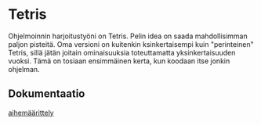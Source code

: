 # Tetris

Ohjelmoinnin harjoitustyöni on Tetris. Pelin idea on saada mahdollisimman paljon pisteitä. Oma versioni on kuitenkin ksinkertaisempi kuin "perinteinen" Tetris, sillä jätän joitain ominaisuuksia toteuttamatta yksinkertaisuuden vuoksi. Tämä on tosiaan ensimmäinen kerta, kun koodaan itse jonkin ohjelman. 

## Dokumentaatio
[aihemäärittely](Tetris/dokumentaatio/aihemaarittely.md)
